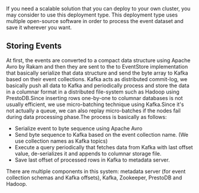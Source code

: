 If you need a scalable solution that you can deploy to your own cluster, you may consider to use this deployment type. This deployment type uses multiple open-source software in order to process the event dataset and save it wherever you want.

## Storing Events
At first, the events are converted to a compact data structure using Apache Avro by Rakam and then they are sent to the to EventStore implementation that basically serialize that data structure and send the byte array to Kafka based on their event collections. Kafka acts as distributed commit-log, we basically push all data to Kafka and periodically process and store the data in a columnar format in a distributed file-system such as Hadoop using PrestoDB.Since inserting rows one-by-one to columnar databases is not usually efficient, we use micro-batching technique using Kafka.Since it's not actually a queue, we can also replay micro-batches if the nodes fail during data processing phase.The process is basically as follows:

- Serialize event to byte sequence using Apache Avro
- Send byte sequence to Kafka based on the event collection name. (We use collection names as Kafka topics)
- Execute a query periodically that fetches data from Kafka with last offset value, de-serializes it and appends to columnar storage file.
- Save last offset of processed rows in Kafka to metadata server.

There are multiple components in this system: metadata server (for event collection schemas and Kafka offsets), Kafka, Zookeeper, PrestoDB and Hadoop.
